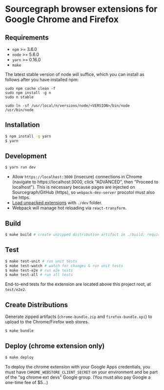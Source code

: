# Sourcegraph browser extensions for Google Chrome and Firefox

## Requirements

- `npm` >= 3.6.0
- `node` >= 5.6.0
- `yarn` >= 0.16.0
- `make`

The latest stable version of node will suffice, which you can install as follows after you have installed npm:

```
sudo npm cache clean -f
sudo npm install -g n
sudo n stable

sudo ln -sf /usr/local/n/versions/node/<VERSION>/bin/node /usr/bin/node
```

## Installation

```bash
$ npm install -g yarn
$ yarn
```

## Development

```bash
$ yarn run dev
```
* Allow `https://localhost:3000` (insecure) connections in Chrome (navigate to https://localhost:3000, click "ADVANCED",
then "Proceed to localhost"). This is necessary because pages are injected on Sourcegraph/GitHub (https), so `webpack-dev-server`
procotol must also be https.
* [Load unpacked extensions](https://developer.chrome.com/extensions/getstarted#unpacked) with `./dev` folder.
* Webpack will manage hot reloading via `react-transform`.

## Build

```bash
$ make build # create unzipped distribution artifact in ./build; required for e2e tests
```

## Test

```bash
$ make test-unit # run unit tests
$ make test-watch # watch for changes & run unit tests
$ make test-e2e # run e2e tests
$ make test-all # run all tests
```

End-to-end tests for the extension are located above this project root, at `test/e2e2`.

## Create Distributions

Generate zipped artifacts (`chrome-bundle.zip` and `firefox-bundle.xpi`) to upload to the Chrome/Firefox web stores.

```bash
$ make bundle
```

## Deploy (chrome extension only)

```bash
$ make deploy
```

To deploy the chrome extension with your Google Apps credentials, you must have `CHROME_WEBSTORE_CLIENT_SECRET` on your environment and
be part of the "sg chrome ext devs" Google group. (You must also pay Google a one-time fee of $5...)
